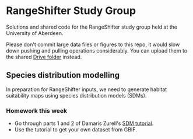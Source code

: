 # RangeShifter Study Group
Solutions and shared code for the RangeShifter study group held at the University of Aberdeen.

Please don't commit large data files or figures to this repo, it would slow down pushing and pulling operations considerably.
You can upload them to the shared [Drive folder](https://drive.google.com/drive/folders/1EV24VsNBm3zn3dis7wUmlVKo2euKvUFz?usp=drive_link) instead.

## Species distribution modelling
In preparation for RangeShifter inputs, we need to generate habitat suitability maps using species distribution models (SDMs).

### Homework this week
- Go through parts 1 and 2 of Damaris Zurell's [SDM tutorial](https://damariszurell.github.io/SDM-Intro/).
- Use the tutorial to get your own dataset from GBIF.

